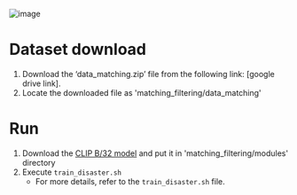 ![image](https://github.com/user-attachments/assets/71f85d59-c899-48bf-ab1d-4afd07089859)


# Dataset download

1. Download the ‘data_matching.zip’ file from the following link: [google drive link].
2. Locate the downloaded file as 'matching_filtering/data_matching'

# Run
1. Download the [CLIP B/32 model](https://openaipublic.azureedge.net/clip/models/40d365715913c9da98579312b702a82c18be219cc2a73407c4526f58eba950af/ViT-B-32.pt) and put it in 'matching_filtering/modules' directory
2. Execute `train_disaster.sh`
   - For more details, refer to the `train_disaster.sh` file.
